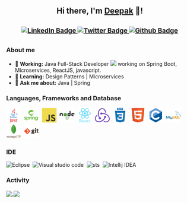 <h2 align="center">Hi there, I'm <a href="https://github.com/deepakparihar67">Deepak</a> 👋!<br/>
  <sup>
    <br/>
     <a href="https://www.linkedin.com/in/deepakparihar10/" target="_blank">
      <img alt="LinkedIn Badge" src="https://img.shields.io/badge/-/in/deepakparihar10-0A66C2?style=for-the-badge&logo=Linkedin&logoColor=white&link=https://www.linkedin.com/in/deepakparihar10/" />
     </a>
    <a href="https://twitter.com/deepakparihar67" target="_blank">
      <img alt="Twitter Badge" src="https://img.shields.io/static/v1?label=&message=@deepakparihar67&color=E8EAEC&style=for-the-badge&logo=Twitter&logoColor=1DA1F2&link=https://twitter.com/deepakparihar67"/>
     </a>
    <a href="https://deepaksinghparihar.netlify.app/" target="_blank">
      <img alt="Github Badge" src="https://img.shields.io/badge/portfolio-161637?style=for-the-badge&logo=proto.io&logoColor=00e5ff=https://deepaksinghparihar.netlify.app/" />
     </a>
   </sup>
</h2>

 ### About me

 - 🔭 **Working:** Java Full-Stack Developer <img src="https://media.giphy.com/media/WUlplcMpOCEmTGBtBW/giphy.gif" width="30"> working on Spring Boot, Microservices, ReactJS, javascript.
 - 🌱 **Learning:** Design Patterns | Microservices
 - 💬 **Ask me about:** Java | Spring 

### Languages, Frameworks and Database
 
<div>
  <img src="https://github.com/devicons/devicon/blob/master/icons/java/java-original-wordmark.svg" title="Java" alt="Java" width="40" height="40"/>&nbsp;
  <img src="https://github.com/devicons/devicon/blob/master/icons/spring/spring-original-wordmark.svg" title="Spring" alt="Spring" width="40" height="40"/>&nbsp;
  <img src="https://github.com/devicons/devicon/blob/master/icons/javascript/javascript-original.svg" title="JavaScript" alt="JavaScript" width="40" height="40"/>&nbsp;
   <img src="https://github.com/devicons/devicon/blob/master/icons/nodejs/nodejs-original-wordmark.svg" title="Git" **alt="Git" width="40" height="40"/>&nbsp;
  <img src="https://github.com/devicons/devicon/blob/master/icons/react/react-original-wordmark.svg" title="React" alt="React" width="40" height="40"/>&nbsp;
  <img src="https://github.com/devicons/devicon/blob/master/icons/redux/redux-original.svg" title="Redux" alt="Redux " width="40" height="40"/>&nbsp;
  <img src="https://github.com/devicons/devicon/blob/master/icons/css3/css3-plain-wordmark.svg"  title="CSS3" alt="CSS" width="40" height="40"/>&nbsp;
  <img src="https://github.com/devicons/devicon/blob/master/icons/html5/html5-original.svg" title="HTML5" alt="HTML" width="40" height="40"/>&nbsp;
  <img src="https://github.com/devicons/devicon/blob/master/icons/c/c-original.svg" title="C" alt="C" width="40" height="40"/>&nbsp;
  <img src="https://github.com/devicons/devicon/blob/master/icons/mysql/mysql-original-wordmark.svg" title="MySQL"  alt="MySQL" width="40" height="40"/>&nbsp;
  <img src="https://github.com/devicons/devicon/blob/master/icons/mongodb/mongodb-original-wordmark.svg" title="MongoDB"  alt="MongoDB" width="40" height="40"/>&nbsp;
  <img src="https://github.com/devicons/devicon/blob/master/icons/git/git-original-wordmark.svg" title="Git" **alt="Git" width="40" height="40"/>
</div>



### IDE

![Eclipse](https://img.shields.io/badge/Eclipse-2C2255?style=for-the-badge&logo=eclipse&logoColor=white)&nbsp;
![Visual studio code](https://img.shields.io/badge/Visual_Studio_Code-0078D4?style=for-the-badge&logo=visual%20studio%20code&logoColor=white)&nbsp;
![sts](https://img.shields.io/badge/Spring_Tool_Suite-6DB33F?style=for-the-badge&logo=spring&logoColor=white)&nbsp;
![Intellij IDEA](https://img.shields.io/badge/IntelliJ_IDEA-000000.svg?style=for-the-badge&logo=intellij-idea&logoColor=white)&nbsp;


### Activity
  
<a href="https://github.com/deepakparihar67">
  <img align="center" src="https://github-readme-stats.vercel.app/api?username=deepakparihar67&count_private=true&show_icons=true&theme=vue&hide=contribs&border_radius=0&cache_seconds=21600" />
</a>
<a href="https://github.com/deepakparihar67">
  <img align="center" src="https://github-readme-stats.vercel.app/api/top-langs/?username=deepakparihar67&hide=html,css,shell,Batchfile,ApacheConf&layout=compact&langs_count=6&theme=vue&border_radius=0&cache_seconds=21600" />
</a>

<!--
**deepakparihar67/deepakparihar67** is a ✨ _special_ ✨ repository because its `README.md` (this file) appears on your GitHub profile.

Here are some ideas to get you started:

- 🔭 I’m currently working on ...
- 🌱 I’m currently learning ...
- 👯 I’m looking to collaborate on ...
- 🤔 I’m looking for help with ...
- 💬 Ask me about ...
- 📫 How to reach me: ...
- 😄 Pronouns: ...
- ⚡ Fun fact: ...
-->
